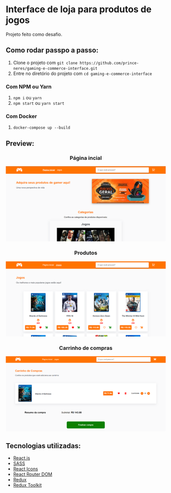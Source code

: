 # Interface de loja para produtos de jogos
Projeto feito como desafio.

## Como rodar passpo a passo:
1. Clone o projeto com `git clone https://github.com/prince-neres/gaming-e-commerce-interface.git`
2. Entre no diretório do projeto com `cd gaming-e-commerce-interface `

### Com NPM ou Yarn
1. `npm i` ou `yarn`
2. `npm start` ou `yarn start`

### Com Docker
1. `docker-compose up --build`

## Preview:
<h3 align="center">Página incial</h3>
<div align="center">
  <img src="src/assets/previews/home.png" >
</div>

<h3 align="center">Produtos</h3>
<div align="center">
  <img src="src/assets/previews/products.png" >
</div>

<h3 align="center">Carrinho de compras</h3>
<div align="center">
  <img src="src/assets/previews/cart.png" >
</div> 

## Tecnologias utilizadas:
* [React.js](https://pt-br.reactjs.org/)
* [SASS](https://sass-lang.com/)
* [React Icons](https://react-icons.github.io/react-icons/)
* [React Router DOM](https://reactrouter.com/en/main/start/overview)
* [Redux](https://redux.js.org/)
* [Redux Toolkit](https://redux-toolkit.js.org/)
